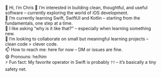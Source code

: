 👋 Hi, I’m Chris
👀 I’m interested in building clean, thoughtful, and useful software – currently exploring the world of iOS development.  
🌱 I’m currently learning Swift, SwiftUI and Kotlin – starting from the fundamentals, one step at a time.  
💬 I like asking “why is it like that?” – especially when learning something new.  
💞️ I’m looking to collaborate on small but meaningful learning projects – clean code > clever code.  
📫 How to reach me: here for now – DM or issues are fine.  
😄 Pronouns: he/him  
⚡ Fun fact: My favorite operator in Swift is probably `??` – it’s basically a tiny safety net.

<!---
cg-commits/cg-commits is a ✨ special ✨ repository because its `README.md` (this file) appears on your GitHub profile.
You can click the Preview link to take a look at your changes.
--->
